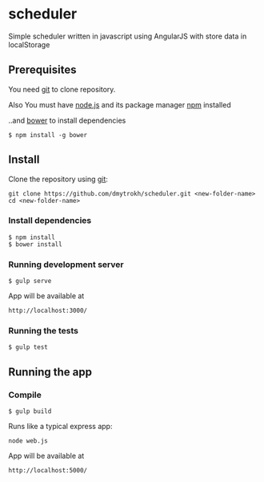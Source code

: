 # scheduler
Simple scheduler written in javascript using AngularJS with store data in localStorage

## Prerequisites

You need [git][git] to clone repository.

Also You must have [node.js][node.js] and its package manager [npm][npm] installed

..and [bower][bower] to install dependencies

    $ npm install -g bower

## Install

Clone the repository using [git][git]:

    git clone https://github.com/dmytrokh/scheduler.git <new-folder-name>
    cd <new-folder-name>

### Install dependencies
    $ npm install
    $ bower install

### Running development server
    $ gulp serve
    
App will be available at 

    http://localhost:3000/

### Running the tests  
    $ gulp test



## Running the app

### Compile
    $ gulp build

Runs like a typical express app:

    node web.js

App will be available at

    http://localhost:5000/

[git]: http://git-scm.com/
[bower]: http://bower.io
[npm]: https://www.npmjs.org/
[node.js]: http://nodejs.org
